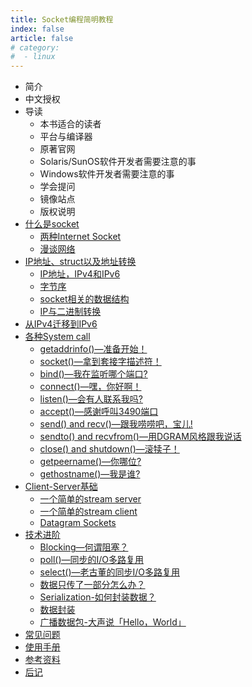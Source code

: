```yaml
---
title: Socket编程简明教程
index: false
article: false
# category:
#  - linux
---
```



- 简介
- 中文授权
- 导读
  - 本书适合的读者
  - 平台与编译器
  - 原著官网
  - Solaris/SunOS软件开发者需要注意的事
  - Windows软件开发者需要注意的事
  - 学会提问
  - 镜像站点
  - 版权说明
- [什么是socket](https://www.chanmufeng.com/posts/network-programming/network-programming.html#_3-%E4%BB%80%E4%B9%88%E6%98%AFsocket)
  - [两种Internet Socket](https://www.chanmufeng.com/posts/network-programming/chapter/%E4%B8%A4%E7%A7%8DInternet-Socket.html)
  - [漫谈网络](https://www.chanmufeng.com/posts/network-programming/network-programming.html#_3-2-%E6%BC%AB%E8%B0%88%E7%BD%91%E7%BB%9C)
- [IP地址、struct以及地址转换](https://www.chanmufeng.com/posts/network-programming/network-programming.html#_4-ip%E5%9C%B0%E5%9D%80%E3%80%81struct%E4%BB%A5%E5%8F%8A%E5%9C%B0%E5%9D%80%E8%BD%AC%E6%8D%A2)
  - [IP地址，IPv4和IPv6](https://www.chanmufeng.com/posts/network-programming/network-programming.html#_4-1-ipv4%E4%B8%8Eipv6)
  - [字节序](https://www.chanmufeng.com/posts/network-programming/network-programming.html#_4-2-%E5%AD%97%E8%8A%82%E5%BA%8F)
  - [socket相关的数据结构](https://www.chanmufeng.com/posts/network-programming/network-programming.html#_4-3-socket%E7%9B%B8%E5%85%B3%E7%9A%84%E6%95%B0%E6%8D%AE%E7%BB%93%E6%9E%84)
  - [IP与二进制转换](https://www.chanmufeng.com/posts/network-programming/network-programming.html#_4-4-ip%E7%9A%84%E4%BA%8C%E8%BF%9B%E5%88%B6%E8%BD%AC%E6%8D%A2)
- [从IPv4迁移到IPv6](https://www.chanmufeng.com/posts/network-programming/network-programming.html#_5-%E4%BB%8Eipv4%E8%BF%81%E7%A7%BB%E5%88%B0ipv6)
- [各种System call](https://www.chanmufeng.com/posts/network-programming/network-programming.html#_6-socket%E7%BC%96%E7%A8%8B%E7%9B%B8%E5%85%B3%E5%87%BD%E6%95%B0)
  - [getaddrinfo()—准备开始！](https://www.chanmufeng.com/posts/network-programming/network-programming.html#_6-1-getaddrinfo-%E2%80%94%E5%87%86%E5%A4%87%E5%BC%80%E5%A7%8B)
  - [socket()—拿到套接字描述符！](https://www.chanmufeng.com/posts/network-programming/network-programming.html#_6-2-socket-%E2%80%94%E6%8B%BF%E5%88%B0%E5%A5%97%E6%8E%A5%E5%AD%97%E6%8F%8F%E8%BF%B0%E7%AC%A6)
  - [bind()—我在监听哪个端口?](https://www.chanmufeng.com/posts/network-programming/network-programming.html#_6-3-bind-%E2%80%94%E6%88%91%E5%9C%A8%E7%9B%91%E5%90%AC%E5%93%AA%E4%B8%AA%E7%AB%AF%E5%8F%A3)
  - [connect()—嘿，你好啊！](https://www.chanmufeng.com/posts/network-programming/network-programming.html#_6-4-connect-%E2%80%94%E5%98%BF-%E4%BD%A0%E5%A5%BD%E5%95%8A)
  - [listen()—会有人联系我吗?](https://www.chanmufeng.com/posts/network-programming/network-programming.html#_6-5-listen-%E2%80%94%E4%BC%9A%E6%9C%89%E4%BA%BA%E8%81%94%E7%B3%BB%E6%88%91%E5%90%97)
  - [accept()—感谢呼叫3490端口](https://www.chanmufeng.com/posts/network-programming/network-programming.html#_6-6-accept-%E2%80%94%E6%84%9F%E8%B0%A2%E5%91%BC%E5%8F%AB3490%E7%AB%AF%E5%8F%A3)
  - [send() and recv()—跟我唠唠吧，宝儿!](https://www.chanmufeng.com/posts/network-programming/network-programming.html#_6-7-send-and-recv-%E2%80%94%E8%B7%9F%E6%88%91%E5%94%A0%E5%94%A0%E5%90%A7-%E5%AE%9D%E5%84%BF)
  - [sendto() and recvfrom()—用DGRAM风格跟我说话](https://www.chanmufeng.com/posts/network-programming/network-programming.html#_6-8-sendto-and-recvfrom-%E2%80%94%E7%94%A8dgram%E9%A3%8E%E6%A0%BC%E8%B7%9F%E6%88%91%E8%AF%B4%E8%AF%9D)
  - [close() and shutdown()—滚犊子！](https://www.chanmufeng.com/posts/network-programming/network-programming.html#_6-9-close-and-shutdown-%E2%80%94%E6%BB%9A%E7%8A%8A%E5%AD%90)
  - [getpeername()—你哪位?](https://www.chanmufeng.com/posts/network-programming/network-programming.html#_6-10-getpeername-%E2%80%94%E4%BD%A0%E5%93%AA%E4%BD%8D)
  - [gethostname()—我是谁?](https://www.chanmufeng.com/posts/network-programming/network-programming.html#_6-11-gethostname-%E2%80%94%E6%88%91%E6%98%AF%E8%B0%81)
- [Client-Server基础](https://www.chanmufeng.com/posts/network-programming/network-programming.html#_7-client-server%E5%9F%BA%E7%A1%80)
  - [一个简单的stream server](https://www.chanmufeng.com/posts/network-programming/network-programming.html#_7-1-%E4%B8%80%E4%B8%AA%E7%AE%80%E5%8D%95%E7%9A%84stream-server)
  - [一个简单的stream client](https://www.chanmufeng.com/posts/network-programming/network-programming.html#_7-2-%E4%B8%80%E4%B8%AA%E7%AE%80%E5%8D%95%E7%9A%84stream-client)
  - [Datagram Sockets](https://www.chanmufeng.com/posts/network-programming/network-programming.html#_7-3-datagram-sockets)
- [技术进阶](https://www.chanmufeng.com/posts/network-programming/network-programming.html#_8-%E6%8A%80%E6%9C%AF%E8%BF%9B%E9%98%B6)
  - [Blocking—何谓阻塞？](https://www.chanmufeng.com/posts/network-programming/network-programming.html#_8-1-blocking%E2%80%94%E4%BD%95%E8%B0%93%E9%98%BB%E5%A1%9E)
  - [poll()—同步的I/O多路复用](https://www.chanmufeng.com/posts/network-programming/network-programming.html#_8-2-poll-%E2%80%94%E5%90%8C%E6%AD%A5%E7%9A%84i-o%E5%A4%9A%E8%B7%AF%E5%A4%8D%E7%94%A8)
  - [select()—老古董的同步I/O多路复用](https://www.chanmufeng.com/posts/network-programming/network-programming.html#_8-3-select-%E2%80%94%E8%80%81%E5%8F%A4%E8%91%A3%E7%9A%84%E5%90%8C%E6%AD%A5i-o%E5%A4%9A%E8%B7%AF%E5%A4%8D%E7%94%A8)
  - [数据只传了一部分怎么办？](https://www.chanmufeng.com/posts/network-programming/network-programming.html#_8-4-%E6%95%B0%E6%8D%AE%E5%8F%AA%E4%BC%A0%E4%BA%86%E4%B8%80%E9%83%A8%E5%88%86%E6%80%8E%E4%B9%88%E5%8A%9E)
  - [Serialization-如何封装数据？](https://www.chanmufeng.com/posts/network-programming/network-programming.html#_8-5-serialization-%E5%A6%82%E4%BD%95%E5%B0%81%E8%A3%85%E6%95%B0%E6%8D%AE)
  - [数据封装](https://www.chanmufeng.com/posts/network-programming/network-programming.html#_8-6-%E6%95%B0%E6%8D%AE%E5%B0%81%E8%A3%85)
  - [广播数据包-大声说「Hello，World」](https://www.chanmufeng.com/posts/network-programming/network-programming.html#_8-7-%E5%B9%BF%E6%92%AD%E6%95%B0%E6%8D%AE%E5%8C%85-%E5%A4%A7%E5%A3%B0%E8%AF%B4%E3%80%8Chello-world%E3%80%8D)
- [常见问题](https://www.chanmufeng.com/posts/network-programming/network-programming.html#_9-%E5%B8%B8%E8%A7%81%E9%97%AE%E9%A2%98)
- [使用手册](https://www.chanmufeng.com/posts/network-programming/network-programming.html#_10-man%E6%89%8B%E5%86%8C)
- [参考资料](https://www.chanmufeng.com/posts/network-programming/network-programming.html#_10-9-shutdown)
- [后记](https://www.chanmufeng.com/posts/network-programming/network-programming.html#_12-%E5%90%8E%E8%AE%B0)

